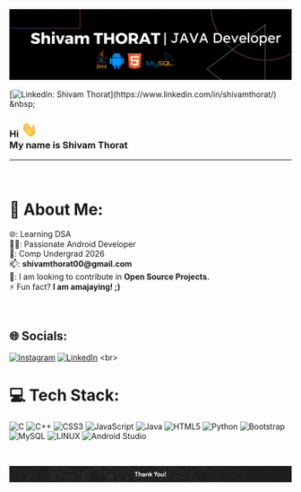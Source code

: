 <!-- banner -->
<img src="Banner.png">

 [![Linkedin: Shivam Thorat](https://img.shields.io/badge/-Shivam-red?style=flat-square&logo=Linkedin&logoColor=white&link=[[https://www.linkedin.com/in/amajaying/](https://www.linkedin.com/in/shivamthorat/)](https://www.linkedin.com/in/shivamthorat/))](https://www.linkedin.com/in/shivamthorat/) &nbsp;
<!-- ![GitHub followers](https://img.shields.io/github/followers/amajaying?label=Follow&style=social) &nbsp; -->
<!-- <img alt = "profile views" src="https://komarev.com/ghpvc/?username=amajaying&color=brightgreen"> -->

<h3>Hi <img src="Hi.gif" width="29px"><br>My name is Shivam Thorat</h3>
<hr>
<br>



<!-- My Details -->
# 💫 About Me:
<p>🌐: Learning DSA<br>👨‍💻: Passionate Android Developer <br>🏫: Comp Undergrad 2026<br>📫: <b>shivamthorat00@gmail.com</b><br>👀: I am looking to contribute in <b>Open Source Projects.</b><br>⚡ Fun fact? <b>I am amajaying! ;)</b></p><br>


<!-- HacktoberFest Badges -->

<!-- [![An image of @amajaying3's Holopin badges, which is a link to view their full Holopin profile](https://holopin.me/amajaying3)](https://holopin.io/@amajaying3) -->



<!-- My Social Handles -->

## 🌐 Socials:
[![Instagram](https://img.shields.io/badge/Instagram-%23E4405F.svg?logo=Instagram&logoColor=white)](https://www.instagram.com/shivammm.21/) [![LinkedIn](https://img.shields.io/badge/LinkedIn-%230077B5.svg?logo=linkedin&logoColor=white)]([https://www.linkedin.com/in/shivamthorat/](https://www.linkedin.com/in/shivamthorat/)) 
<br>
<!-- Languages and Tools I use  -->
# 💻 Tech Stack:
![C](https://img.shields.io/badge/c-%2300599C.svg?style=for-the-badge&logo=c&logoColor=white) ![C++](https://img.shields.io/badge/c++-%2300599C.svg?style=for-the-badge&logo=c%2B%2B&logoColor=white) ![CSS3](https://img.shields.io/badge/css3-%231572B6.svg?style=for-the-badge&logo=css3&logoColor=white) ![JavaScript](https://img.shields.io/badge/javascript-%23323330.svg?style=for-the-badge&logo=javascript&logoColor=%23F7DF1E) ![Java](https://img.shields.io/badge/java-%23ED8B00.svg?style=for-the-badge&logo=java&logoColor=white) ![HTML5](https://img.shields.io/badge/html5-%23E34F26.svg?style=for-the-badge&logo=html5&logoColor=white) ![Python](https://img.shields.io/badge/python-3670A0?style=for-the-badge&logo=python&logoColor=ffdd54) ![Bootstrap](https://img.shields.io/badge/bootstrap-%23563D7C.svg?style=for-the-badge&logo=bootstrap&logoColor=white) ![MySQL](https://img.shields.io/badge/mysql-%2300f.svg?style=for-the-badge&logo=mysql&logoColor=white) ![LINUX](https://img.shields.io/badge/Linux-FCC624?style=for-the-badge&logo=linux&logoColor=black) ![Android Studio](https://img.shields.io/badge/Android%20Studio-%23000000.svg?style=for-the-badge&logo=android-studio&logoColor=white)

<!-- Work Summary -->
<!-- <b>Work Summary</b><br> -->

<!-- <img src="https://github-readme-stats.vercel.app/api/top-langs/?username=amajaying&layout=compact&count_private=true&theme=dark"> -->



<!-- My Stats -->

<!-- <b>My Statistics</b><br> -->

<!-- <p>&nbsp;<img align="center" src="https://github-readme-stats.vercel.app/api?username=amajaying&show_icons=true&locale=en&theme=dark" alt="amajaying" /></p> -->
<br>
<!-- <p><img width="500px" src="https://github-readme-streak-stats.herokuapp.com/?user=amajaying&theme=dark" alt="amajaying" style="max-width: 100%;"/> -->
</p>
<!-- <img alt="Trophy" align="center" height="250px" src="https://github-profile-trophy.vercel.app/?username=amajaying&theme=dracula"/> -->

<!-- <a href="https://quine.sh/profile/amajaying"><img src="https://stats.quine.sh/amajaying/github?simple=true" alt="amajaying's GitHub stats" width="840px"></a> -->


<!-- Contribution Snake -->

<!--
[![](https://visitcount.itsvg.in/api?id=shivammm21&label=Profile%20Views&color=12&pretty=true)](https://visitcount.itsvg.in) -->
<!-- Footer -->

<img src="Footer.jpg">
